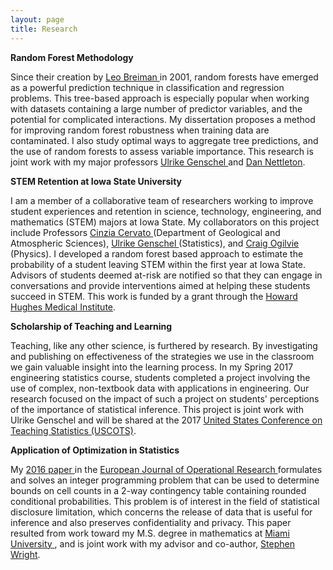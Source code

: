 ```yaml
---
layout: page
title: Research
---
```


**Random Forest Methodology**

Since their creation by <a href="https://www.stat.berkeley.edu/~breiman/RandomForests/cc_home.htm"> Leo Breiman </a> in 2001, random forests have emerged as a powerful prediction technique in classification and regression problems. This tree-based approach is especially popular when working with datasets containing a large number of predictor variables, and the potential for complicated interactions. My dissertation proposes a method for improving random forest robustness when training data are contaminated. I also study optimal ways to aggregate tree predictions, and the use of random forests to assess variable importance. This research is joint work with my major professors <a href="http://stat.iastate.edu/people/ulrike-genschel"> Ulrike Genschel </a> and <a href="http://stat.iastate.edu/people/dan-nettleton"> Dan Nettleton</a>.

**STEM Retention at Iowa State University**

I am a member of a collaborative team of researchers working to improve student experiences and retention in science, technology, engineering, and mathematics (STEM) majors at Iowa State. My collaborators on this project include Professors <a href="https://ge-at.iastate.edu/directory/cinzia-cervato/"> Cinzia Cervato </a> (Department of Geological and Atmospheric Sciences), <a href="http://stat.iastate.edu/people/ulrike-genschel"> Ulrike Genschel </a> (Statistics), and <a href="http://www.physastro.iastate.edu/directory/cogilvie"> Craig Ogilvie </a> (Physics). I  developed a random forest based approach to estimate the probability of a student leaving STEM within the first year at Iowa State. Advisors of students deemed at-risk are notified so that they can engage in conversations and provide interventions aimed at helping these students succeed in STEM. This work is funded by a grant through the <a href="http://www.hhmi.org/"> Howard Hughes Medical Institute</a>.

**Scholarship of Teaching and Learning**

Teaching, like any other science, is furthered by research. By investigating and publishing on effectiveness of the strategies we use in the classroom we gain valuable insight into the learning process. In my Spring 2017 engineering statistics course, students completed a project involving the use of complex, non-textbook data with applications in engineering. Our research focused on the impact of such a project on students' perceptions of the importance of statistical inference. This project is joint work with Ulrike Genschel and will be shared at the 2017 <a href="https://www.causeweb.org/cause/uscots/uscots17"> United States Conference on Teaching Statistics (USCOTS)</a>.

**Application of Optimization in Statistics**

My <a href="http://www.sciencedirect.com/science/article/pii/S0377221715008358"> 2016 paper </a> in the <a href="https://www.journals.elsevier.com/european-journal-of-operational-research/"> European Journal of Operational Research </a> formulates and solves an integer programming problem that can be used to determine bounds on cell counts in a 2-way contingency table containing rounded conditional probabilities. This problem is of interest in the field of statistical disclosure limitation, which concerns the release of data that is useful for inference and also preserves confidentiality and privacy. This paper resulted from work toward my M.S. degree in mathematics at <a href="https://www.miamioh.edu/"> Miami University </a>, and is joint work with my advisor and co-author, <a href="http://www.users.miamioh.edu/wrightse/"> Stephen Wright</a>. 